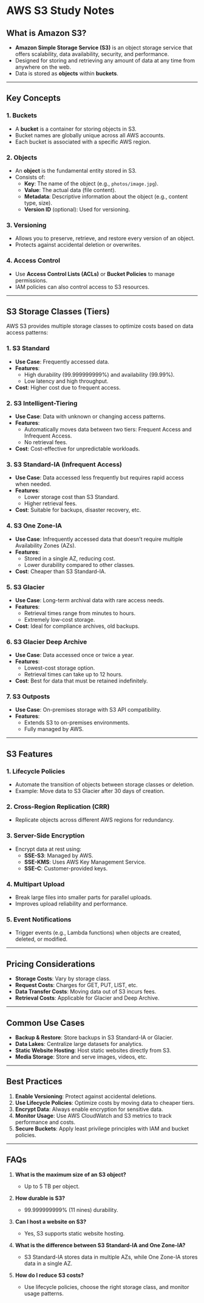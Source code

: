 # AWS S3 Study Notes

## What is Amazon S3?
- **Amazon Simple Storage Service (S3)** is an object storage service that offers scalability, data availability, security, and performance.
- Designed for storing and retrieving any amount of data at any time from anywhere on the web.
- Data is stored as **objects** within **buckets**.

---

## Key Concepts

### 1. Buckets
- A **bucket** is a container for storing objects in S3.
- Bucket names are globally unique across all AWS accounts.
- Each bucket is associated with a specific AWS region.

### 2. Objects
- An **object** is the fundamental entity stored in S3.
- Consists of:
  - **Key**: The name of the object (e.g., `photos/image.jpg`).
  - **Value**: The actual data (file content).
  - **Metadata**: Descriptive information about the object (e.g., content type, size).
  - **Version ID** (optional): Used for versioning.

### 3. Versioning
- Allows you to preserve, retrieve, and restore every version of an object.
- Protects against accidental deletion or overwrites.

### 4. Access Control
- Use **Access Control Lists (ACLs)** or **Bucket Policies** to manage permissions.
- IAM policies can also control access to S3 resources.

---

## S3 Storage Classes (Tiers)

AWS S3 provides multiple storage classes to optimize costs based on data access patterns:

### 1. **S3 Standard**
- **Use Case**: Frequently accessed data.
- **Features**:
  - High durability (99.999999999%) and availability (99.99%).
  - Low latency and high throughput.
- **Cost**: Higher cost due to frequent access.

### 2. **S3 Intelligent-Tiering**
- **Use Case**: Data with unknown or changing access patterns.
- **Features**:
  - Automatically moves data between two tiers: Frequent Access and Infrequent Access.
  - No retrieval fees.
- **Cost**: Cost-effective for unpredictable workloads.

### 3. **S3 Standard-IA (Infrequent Access)**
- **Use Case**: Data accessed less frequently but requires rapid access when needed.
- **Features**:
  - Lower storage cost than S3 Standard.
  - Higher retrieval fees.
- **Cost**: Suitable for backups, disaster recovery, etc.

### 4. **S3 One Zone-IA**
- **Use Case**: Infrequently accessed data that doesn’t require multiple Availability Zones (AZs).
- **Features**:
  - Stored in a single AZ, reducing cost.
  - Lower durability compared to other classes.
- **Cost**: Cheaper than S3 Standard-IA.

### 5. **S3 Glacier**
- **Use Case**: Long-term archival data with rare access needs.
- **Features**:
  - Retrieval times range from minutes to hours.
  - Extremely low-cost storage.
- **Cost**: Ideal for compliance archives, old backups.

### 6. **S3 Glacier Deep Archive**
- **Use Case**: Data accessed once or twice a year.
- **Features**:
  - Lowest-cost storage option.
  - Retrieval times can take up to 12 hours.
- **Cost**: Best for data that must be retained indefinitely.

### 7. **S3 Outposts**
- **Use Case**: On-premises storage with S3 API compatibility.
- **Features**:
  - Extends S3 to on-premises environments.
  - Fully managed by AWS.

---

## S3 Features

### 1. Lifecycle Policies
- Automate the transition of objects between storage classes or deletion.
- Example: Move data to S3 Glacier after 30 days of creation.

### 2. Cross-Region Replication (CRR)
- Replicate objects across different AWS regions for redundancy.

### 3. Server-Side Encryption
- Encrypt data at rest using:
  - **SSE-S3**: Managed by AWS.
  - **SSE-KMS**: Uses AWS Key Management Service.
  - **SSE-C**: Customer-provided keys.

### 4. Multipart Upload
- Break large files into smaller parts for parallel uploads.
- Improves upload reliability and performance.

### 5. Event Notifications
- Trigger events (e.g., Lambda functions) when objects are created, deleted, or modified.

---

## Pricing Considerations
- **Storage Costs**: Vary by storage class.
- **Request Costs**: Charges for GET, PUT, LIST, etc.
- **Data Transfer Costs**: Moving data out of S3 incurs fees.
- **Retrieval Costs**: Applicable for Glacier and Deep Archive.

---

## Common Use Cases
- **Backup & Restore**: Store backups in S3 Standard-IA or Glacier.
- **Data Lakes**: Centralize large datasets for analytics.
- **Static Website Hosting**: Host static websites directly from S3.
- **Media Storage**: Store and serve images, videos, etc.

---

## Best Practices
1. **Enable Versioning**: Protect against accidental deletions.
2. **Use Lifecycle Policies**: Optimize costs by moving data to cheaper tiers.
3. **Encrypt Data**: Always enable encryption for sensitive data.
4. **Monitor Usage**: Use AWS CloudWatch and S3 metrics to track performance and costs.
5. **Secure Buckets**: Apply least privilege principles with IAM and bucket policies.

---

## FAQs
1. **What is the maximum size of an S3 object?**
   - Up to 5 TB per object.

2. **How durable is S3?**
   - 99.999999999% (11 nines) durability.

3. **Can I host a website on S3?**
   - Yes, S3 supports static website hosting.

4. **What is the difference between S3 Standard-IA and One Zone-IA?**
   - S3 Standard-IA stores data in multiple AZs, while One Zone-IA stores data in a single AZ.

5. **How do I reduce S3 costs?**
   - Use lifecycle policies, choose the right storage class, and monitor usage patterns.